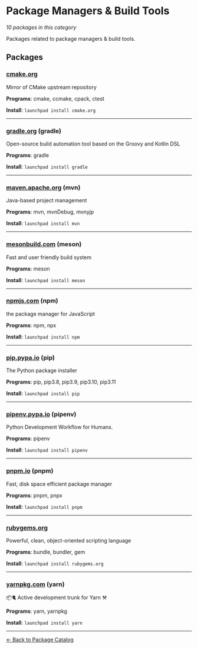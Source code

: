 # Package Managers & Build Tools

*10 packages in this category*

Packages related to package managers & build tools.

## Packages

### [cmake.org](../packages/cmakeorg.md)

Mirror of CMake upstream repository

**Programs**: cmake, ccmake, cpack, ctest

**Install**: `launchpad install cmake.org`

---

### [gradle.org](../packages/gradleorg.md) (gradle)

Open-source build automation tool based on the Groovy and Kotlin DSL

**Programs**: gradle

**Install**: `launchpad install gradle`

---

### [maven.apache.org](../packages/mavenapacheorg.md) (mvn)

Java-based project management

**Programs**: mvn, mvnDebug, mvnyjp

**Install**: `launchpad install mvn`

---

### [mesonbuild.com](../packages/mesonbuildcom.md) (meson)

Fast and user friendly build system

**Programs**: meson

**Install**: `launchpad install meson`

---

### [npmjs.com](../packages/npmjscom.md) (npm)

the package manager for JavaScript

**Programs**: npm, npx

**Install**: `launchpad install npm`

---

### [pip.pypa.io](../packages/pippypaio.md) (pip)

The Python package installer

**Programs**: pip, pip3.8, pip3.9, pip3.10, pip3.11

**Install**: `launchpad install pip`

---

### [pipenv.pypa.io](../packages/pipenvpypaio.md) (pipenv)

Python Development Workflow for Humans.

**Programs**: pipenv

**Install**: `launchpad install pipenv`

---

### [pnpm.io](../packages/pnpmio.md) (pnpm)

Fast, disk space efficient package manager

**Programs**: pnpm, pnpx

**Install**: `launchpad install pnpm`

---

### [rubygems.org](../packages/rubygemsorg.md)

Powerful, clean, object-oriented scripting language

**Programs**: bundle, bundler, gem

**Install**: `launchpad install rubygems.org`

---

### [yarnpkg.com](../packages/yarnpkgcom.md) (yarn)

📦🐈 Active development trunk for Yarn ⚒

**Programs**: yarn, yarnpkg

**Install**: `launchpad install yarn`

---

[← Back to Package Catalog](../package-catalog.md)
